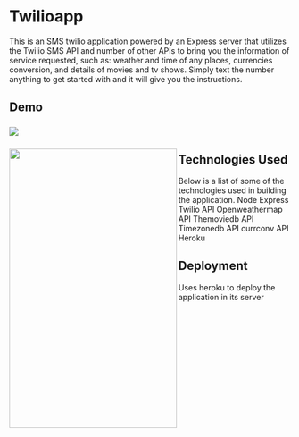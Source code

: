 # Twilioapp

This is an SMS twilio application powered by an Express server that utilizes the  Twilio SMS API and number of other APIs to bring you the information of service requested, such as: weather and time of any places, currencies conversion, and details of movies and tv shows. Simply text the number anything to get started with and it will give you the instructions.



## Demo

###
![](https://i.imgur.com/HroAwL8.gif)

###
<img src="https://imgur.com/6PD9WEB.gif" align="left" height="500" width="300">

## Technologies Used

Below is a list of some of the technologies used in building the application. 
Node 
Express
Twilio API 
Openweathermap API
Themoviedb API
Timezonedb API
currconv API
Heroku 

## Deployment
Uses heroku to deploy the application in its server



